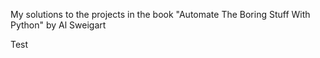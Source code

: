My solutions to the projects in the book "Automate The Boring Stuff With Python" by Al Sweigart

Test


